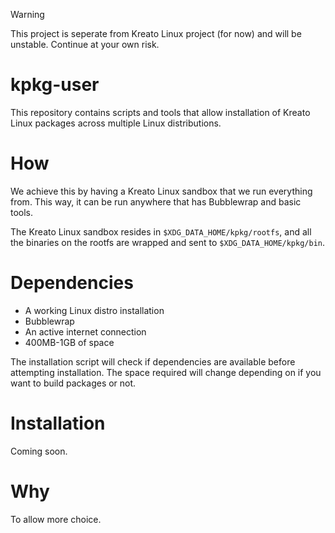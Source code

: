 > [!WARNING]  
> This project is seperate from Kreato Linux project (for now) and will be unstable. Continue at your own risk.

# kpkg-user
This repository contains scripts and tools that allow installation of Kreato Linux packages across multiple Linux distributions.

# How
We achieve this by having a Kreato Linux sandbox that we run everything from.
This way, it can be run anywhere that has Bubblewrap and basic tools.

The Kreato Linux sandbox resides in `$XDG_DATA_HOME/kpkg/rootfs`, and all the binaries on the rootfs are wrapped and sent to `$XDG_DATA_HOME/kpkg/bin`.

# Dependencies
* A working Linux distro installation
* Bubblewrap
* An active internet connection
* 400MB-1GB of space 

The installation script will check if dependencies are available before attempting installation.
The space required will change depending on if you want to build packages or not.

# Installation
Coming soon.

# Why
To allow more choice.
